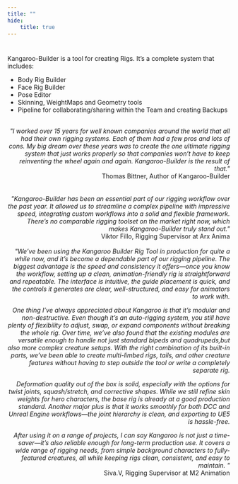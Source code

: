 ```yaml
---
title: ""
hide:
    title: true
---
```


# <!-- dummy title to prevent auto-generated one-->


Kangaroo-Builder is a tool for creating Rigs. It’s a complete system that includes:

- Body Rig Builder  
- Face Rig Builder 
- Pose Editor
- Skinning, WeightMaps and Geometry tools   
- Pipeline for collaborating/sharing within the Team and creating Backups  


<br>

<div style="text-align: right"> <em>"I worked over 15 years for well known companies around the world that all had their own rigging systems. Each of them had a few pros and lots of cons.
My big dream over these years was to create the one ultimate rigging system that just works properly so that companies won’t have to keep reinventing the wheel again and again.
Kangaroo-Builder is the result of that." <br>  
</em>
Thomas Bittner, Author of Kangaroo-Builder
</div>
<br>

<br>

<div style="text-align: right"> <em>
"Kangaroo-Builder has been an essential part of our rigging workflow over the past year. It allowed us to streamline a complex pipeline with impressive speed, 
integrating custom workflows into a solid and flexible framework. There’s no comparable rigging toolset on the market right now, which makes Kangaroo-Builder truly stand out."  <br> 
</em>
Viktor Fillo, Rigging Supervisor at Arx Anima
</div>
<br>



<div style="text-align: right"> <em>
"We’ve been using the Kangaroo Builder Rig Tool in production for quite a while now, and it’s become a dependable part of our rigging pipeline. 
The biggest advantage is the speed and consistency it offers—once you know the workflow, setting up a clean, animation-friendly rig is straightforward and repeatable. 
The interface is intuitive, the guide placement is quick, and the controls it generates are clear, well-structured, and easy for animators to work with.

One thing I’ve always appreciated about Kangaroo is that it’s modular and non-destructive. 
Even though it’s an auto-rigging system, you still have plenty of flexibility to adjust, swap, or expand components without breaking the whole rig.
Over time, we’ve also found that the existing modules are versatile enough to handle not just standard bipeds and quadrupeds,but also more complex creature setups.
With the right combination of its built-in parts, we’ve been able to create multi-limbed rigs, tails, and other creature features without having to step outside the tool or write a completely separate rig.

Deformation quality out of the box is solid, especially with the options for twist joints, squash/stretch, and corrective shapes. 
While we still refine skin weights for hero characters, the base rig is already at a good production standard.
Another major plus is that it works smoothly for both DCC and Unreal Engine workflows—the joint hierarchy is clean, and exporting to UE5 is hassle-free.

After using it on a range of projects, I can say Kangaroo is not just a time-saver—it’s also reliable enough for long-term production use.
It covers a wide range of rigging needs, from simple background characters to fully-featured creatures, all while keeping rigs clean, consistent, and easy to maintain.
"  <br> 
</em>
Siva.V, Rigging Supervisor at M2 Animation
</div>
<br>


